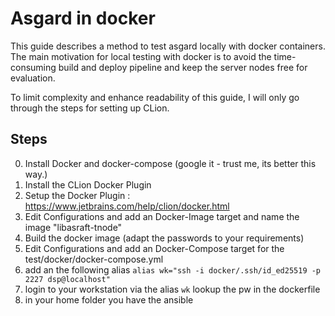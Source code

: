 # Asgard in docker

This guide describes a method to test asgard locally with docker containers.
The main motivation for local testing with docker is to avoid the time-consuming 
build and deploy pipeline and keep the server nodes free for evaluation.


To limit complexity and enhance readability of this guide, 
I will only go through the steps for setting up CLion.


## Steps
0. Install Docker and docker-compose (google it - trust me, its better this way.)
1. Install the CLion Docker Plugin
2. Setup the Docker Plugin : https://www.jetbrains.com/help/clion/docker.html
3. Edit Configurations and add an Docker-Image target and name the image "libasraft-tnode"
4. Build the docker image (adapt the passwords to your requirements)
5. Edit Configurations and add an Docker-Compose target for the test/docker/docker-compose.yml
7. add an the following alias
   ```alias wk="ssh -i docker/.ssh/id_ed25519 -p 2227 dsp@localhost"```
8. login to your workstation via the alias ```wk``` lookup the pw in the dockerfile
9. in your home folder you have the ansible 



